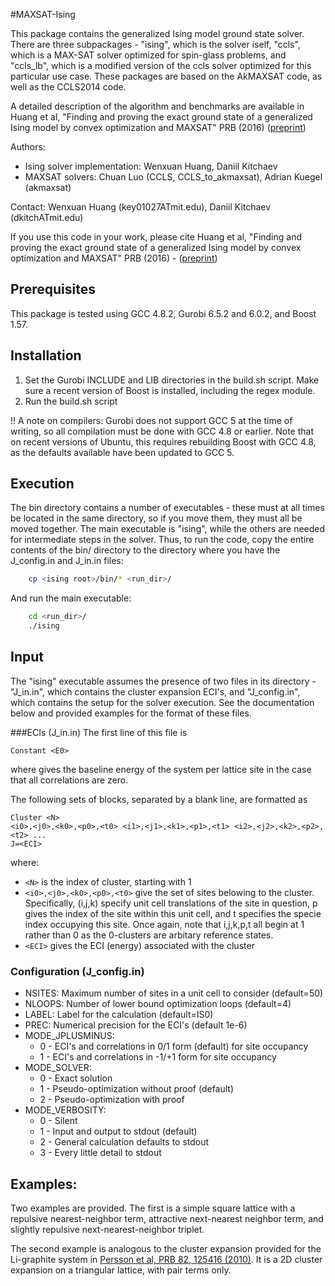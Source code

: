 #MAXSAT-Ising

This package contains the generalized Ising model ground
state solver. There are three subpackages - "ising", which is the solver
iself, "ccls", which is a MAX-SAT solver optimized for spin-glass problems,
and "ccls_lb", which is a modified version of the ccls solver optimized for
this particular use case. These packages are based on the AkMAXSAT code, as
well as the CCLS2014 code.


A detailed description of the algorithm and benchmarks are available in 
Huang et al, "Finding and proving the exact ground state of a generalized
Ising model by convex optimization and MAXSAT" PRB (2016) 
([preprint](https://arxiv.org/abs/1604.06722))


Authors:
+ Ising solver implementation: Wenxuan Huang, Daniil Kitchaev
+ MAXSAT solvers: Chuan Luo (CCLS, CCLS\_to\_akmaxsat), Adrian Kuegel (akmaxsat)


Contact: Wenxuan Huang (key01027ATmit.edu), Daniil Kitchaev (dkitchATmit.edu)


If you use this code in your work, please cite Huang et al, "Finding and
proving the exact ground state of a generalized Ising model by convex
optimization and MAXSAT" PRB (2016) -
([preprint](https://arxiv.org/abs/1604.06722))

Prerequisites
-------------------------------------------------------------------------------
This package is tested using GCC 4.8.2, Gurobi 6.5.2 and 6.0.2, and Boost 1.57.


Installation
-------------------------------------------------------------------------------
1. Set the Gurobi INCLUDE and LIB directories in the build.sh script. Make sure
	a recent version of Boost is installed, including the regex module.
2. Run the build.sh script

!! A note on compilers: Gurobi does not support GCC 5 at the time of writing, 
so all compilation must be done with GCC 4.8 or earlier. Note that on recent
versions of Ubuntu, this requires rebuilding Boost with GCC 4.8, as the
defaults available have been updated to GCC 5.


Execution
-------------------------------------------------------------------------------
The bin directory contains a number of executables - these must at all times
be located in the same directory, so if you move them, they must all be moved
together. The main executable is "ising", while the others are needed for
intermediate steps in the solver.
Thus, to run the code, copy the entire contents of the bin/ directory to the
directory where you have the J_config.in and J_in.in files:

```bash
    cp <ising root>/bin/* <run_dir>/

```
And run the main executable:

```bash
    cd <run_dir>/
    ./ising
```


Input
-------------------------------------------------------------------------------
The "ising" executable assumes the presence of two files in its directory -
"J_in.in", which contains the cluster expansion ECI's, and "J_config.in",
which contains the setup for the solver execution. See the documentation
below and provided examples for the format of these files.


###ECIs (J_in.in)
The first line of this file is

```
Constant <E0>
```
where <E0> gives the baseline energy of the system per lattice site in the case
that all correlations are zero.

The following sets of blocks, separated by a blank line, are formatted as
```
Cluster <N>
<i0>,<j0>,<k0>,<p0>,<t0> <i1>,<j1>,<k1>,<p1>,<t1> <i2>,<j2>,<k2>,<p2>,<t2> ...
J=<ECI>
```
where:
+ `<N>` is the index of cluster, starting with 1
+ `<i0>,<j0>,<k0>,<p0>,<t0>` give the set of sites belowing to the cluster.
  Specifically, (i,j,k) specify unit cell translations of the site in question,
  p gives the index of the site within this unit cell, and t specifies the
  specie index occupying this site. Once again, note that i,j,k,p,t all begin
  at 1 rather than 0 as the 0-clusters are arbitary reference states.
+ `<ECI>` gives the ECI (energy) associated with the cluster

### Configuration (J_config.in)
+ NSITES: Maximum number of sites in a unit cell to consider (default=50)
+ NLOOPS: Number of lower bound optimization loops (default=4)
+ LABEL: Label for the calculation (default=IS0)
+ PREC: Numerical precision for the ECI's (default 1e-6)
+ MODE_JPLUSMINUS:
    + 0 - ECI's and correlations in 0/1 form (default) for site occupancy
    + 1 - ECI's and correlations in -1/+1 form for site occupancy
+ MODE_SOLVER:
    + 0 - Exact solution
    + 1 - Pseudo-optimization without proof (default)
    + 2 - Pseudo-optimization with proof
+ MODE_VERBOSITY:
    + 0 - Silent
    + 1 - Input and output to stdout (default)
    + 2 - General calculation defaults to stdout
    + 3 - Every little detail to stdout

Examples:
------------------------------------------------------------------------------
Two examples are provided. The first is a simple square lattice with a
repulsive nearest-neighbor term, attractive next-nearest neighbor term,
and slightly repulsive next-nearest-neighbor triplet.

The second example is analogous to the cluster expansion provided for the
Li-graphite system in [Persson et al, PRB 82, 125416 (2010)](http://journals.aps.org/prb/abstract/10.1103/PhysRevB.82.125416).
 It is a 2D cluster expansion on a triangular lattice, with pair terms only.
